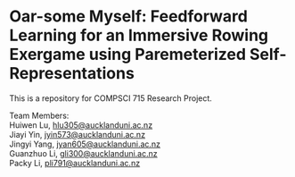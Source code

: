 # Oar-some Myself: Feedforward Learning for an Immersive Rowing Exergame using Paremeterized Self-Representations
This is a repository for COMPSCI 715 Research Project.

Team Members:  
Huiwen Lu, hlu305@aucklanduni.ac.nz  
Jiayi Yin, jyin573@aucklanduni.ac.nz  
Jingyi Yang, jyan605@aucklanduni.ac.nz  
Guanzhuo Li, gli300@aucklanduni.ac.nz  
Packy Li, pli791@aucklanduni.ac.nz  
